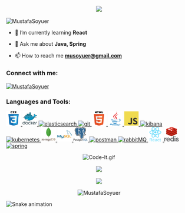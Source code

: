 



<p align="center">
  <a href="https://github.com/MustafaSoyuer/readme-typing-svg">
    <img src="https://readme-typing-svg.demolab.com/?lines=Hi There 👋%20;I am%20Mustafa%20Soyuer;Full-Stack%20Java%20Developer;Always%20Learning%20&font=Fira%20Code&center=true&width=440&height=45&color=0011a7&vCenter=true&pause=1000&size=22" /></a>
</p>

<p align="left"> <img src="https://komarev.com/ghpvc/?username=MustafaSoyuer&label=Profile%20views&color=0e75b6&style=flat" alt="MustafaSoyuer" /> </p>

- 🌱 I’m currently learning **React**

- 💬 Ask me about **Java, Spring**

- 📫 How to reach me **musoyuer@gmail.com**
<h3 align="left">Connect with me:</h3>
<p align="left">
<a href="[https://linkedin.com/in/mustafa-soyuer-b97075105/](https://www.linkedin.com/in/mustafa-soyuer-b97075105/)" target="blank"><img align="center" src="https://raw.githubusercontent.com/rahuldkjain/github-profile-readme-generator/master/src/images/icons/Social/linked-in-alt.svg" alt="MustafaSoyuer" height="30" width="40" /></a>
</p>

<h3 align="left">Languages and Tools:</h3>
<p align="left"> <a href="https://www.w3schools.com/css/" target="_blank" rel="noreferrer"> <img src="https://raw.githubusercontent.com/devicons/devicon/master/icons/css3/css3-original-wordmark.svg" alt="css3" width="40" height="40"/> </a> <a href="https://www.docker.com/" target="_blank" rel="noreferrer"> <img src="https://raw.githubusercontent.com/devicons/devicon/master/icons/docker/docker-original-wordmark.svg" alt="docker" width="40" height="40"/> </a> <a href="https://www.elastic.co" target="_blank" rel="noreferrer"> <img src="https://www.vectorlogo.zone/logos/elastic/elastic-icon.svg" alt="elasticsearch" width="40" height="40"/> </a> <a href="https://git-scm.com/" target="_blank" rel="noreferrer"> <img src="https://www.vectorlogo.zone/logos/git-scm/git-scm-icon.svg" alt="git" width="40" height="40"/> </a> <a href="https://www.w3.org/html/" target="_blank" rel="noreferrer"> <img src="https://raw.githubusercontent.com/devicons/devicon/master/icons/html5/html5-original-wordmark.svg" alt="html5" width="40" height="40"/> </a> <a href="https://www.java.com" target="_blank" rel="noreferrer"> <img src="https://raw.githubusercontent.com/devicons/devicon/master/icons/java/java-original.svg" alt="java" width="40" height="40"/> </a> <a href="https://developer.mozilla.org/en-US/docs/Web/JavaScript" target="_blank" rel="noreferrer"> <img src="https://raw.githubusercontent.com/devicons/devicon/master/icons/javascript/javascript-original.svg" alt="javascript" width="40" height="40"/> </a> <a href="https://www.elastic.co/kibana" target="_blank" rel="noreferrer"> <img src="https://www.vectorlogo.zone/logos/elasticco_kibana/elasticco_kibana-icon.svg" alt="kibana" width="40" height="40"/> </a> <a href="https://kubernetes.io" target="_blank" rel="noreferrer"> <img src="https://www.vectorlogo.zone/logos/kubernetes/kubernetes-icon.svg" alt="kubernetes" width="40" height="40"/> </a> <a href="https://www.mongodb.com/" target="_blank" rel="noreferrer"> <img src="https://raw.githubusercontent.com/devicons/devicon/master/icons/mongodb/mongodb-original-wordmark.svg" alt="mongodb" width="40" height="40"/> </a> <a href="https://www.mysql.com/" target="_blank" rel="noreferrer"> <img src="https://raw.githubusercontent.com/devicons/devicon/master/icons/mysql/mysql-original-wordmark.svg" alt="mysql" width="40" height="40"/> </a> <a href="https://www.postgresql.org" target="_blank" rel="noreferrer"> <img src="https://raw.githubusercontent.com/devicons/devicon/master/icons/postgresql/postgresql-original-wordmark.svg" alt="postgresql" width="40" height="40"/> </a> <a href="https://postman.com" target="_blank" rel="noreferrer"> <img src="https://www.vectorlogo.zone/logos/getpostman/getpostman-icon.svg" alt="postman" width="40" height="40"/> </a> <a href="https://www.rabbitmq.com" target="_blank" rel="noreferrer"> <img src="https://www.vectorlogo.zone/logos/rabbitmq/rabbitmq-icon.svg" alt="rabbitMQ" width="40" height="40"/> </a> <a href="https://reactjs.org/" target="_blank" rel="noreferrer"> <img src="https://raw.githubusercontent.com/devicons/devicon/master/icons/react/react-original-wordmark.svg" alt="react" width="40" height="40"/> </a> <a href="https://redis.io" target="_blank" rel="noreferrer"> <img src="https://raw.githubusercontent.com/devicons/devicon/master/icons/redis/redis-original-wordmark.svg" alt="redis" width="40" height="40"/> </a> <a href="https://spring.io/" target="_blank" rel="noreferrer"> <img src="https://www.vectorlogo.zone/logos/springio/springio-icon.svg" alt="spring" width="40" height="40"/> </a> </p>

<p align="center"> <img title="Code-It.gif"  src="https://cdn.dribbble.com/users/2571505/screenshots/14197653/media/324034b1707825a543f520a98d30fdf2.gif" width="500">

<p align="center">
 <img align="center" src ="https://github-readme-stats.vercel.app/api/top-langs/?username=MustafaSoyuer&layout=compact&hide_border=true&theme=outrun&bg_color=00000000&langs_count=8">
</p>

<p align="center">
   <img align="center" src="https://github-readme-stats.vercel.app/api?username=MustafaSoyuer&show_icons=true&theme=great-gatsby&hide_border=true") >

<p align="center">
<img align="center" src="https://github-readme-streak-stats.herokuapp.com/?user=MustafaSoyuer&theme=midnight_purple&hide_border=true" alt="MustafaSoyuer" ></p>


![Snake animation](https://github.com/eagrundy/eagrundy/blob/output/github-contribution-grid-snake.svg)


  

